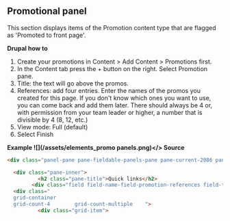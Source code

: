 ## Promotional panel

This section displays items of the Promotion content type that are flagged as 'Promoted to front page'.

**Drupal how to**

1. Create your promotions in Content &gt; Add Content &gt; Promotions first.
2. In the Content tab press the + button on the right. Select Promotion pane. 
3. Title: the text will go above the promos.
4. References: add four entries. Enter the names of the promos you created for this page. If you don't know which ones you want to use, you can come back and add them later. There should always be 4 or, with permission from your team leader or higher, a number that is divisible by 4 \(8, 12, etc.\)
5. View mode: Full \(default\)
6. Select Finish

**Example **![](/assets/elements_promo panels.png)**&lt;/&gt; Source**

```html
<div class="panel-pane pane-fieldable-panels-pane pane-current-2086 pane-bundle-promotion-pane">

  <div class="pane-inner">
          <h2 class="pane-title">Quick links</h2>
        <div class="field field-name-field-promotion-references field-type-entityreference field-label-hidden">
  <div class="
  grid-container
  grid-count-4        grid-count-multiple    ">
          <div class="grid-item">
```



